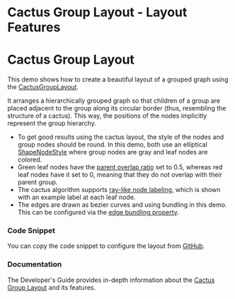 <!--
 //////////////////////////////////////////////////////////////////////////////
 // @license
 // This file is part of yFiles for HTML 2.6.
 // Use is subject to license terms.
 //
 // Copyright (c) 2000-2024 by yWorks GmbH, Vor dem Kreuzberg 28,
 // 72070 Tuebingen, Germany. All rights reserved.
 //
 //////////////////////////////////////////////////////////////////////////////
-->
# Cactus Group Layout - Layout Features

# Cactus Group Layout

This demo shows how to create a beautiful layout of a grouped graph using the [CactusGroupLayout](https://docs.yworks.com/yfileshtml/#/api/CactusGroupLayout).

It arranges a hierarchically grouped graph so that children of a group are placed adjacent to the group along its circular border (thus, resembling the structure of a cactus). This way, the positions of the nodes implicitly represent the group hierarchy.

- To get good results using the cactus layout, the style of the nodes and group nodes should be round. In this demo, both use an elliptical [ShapeNodeStyle](https://docs.yworks.com/yfileshtml/#/api/ShapeNodeStyle) where group nodes are gray and leaf nodes are colored.
- Green leaf nodes have the [parent overlap ratio](https://docs.yworks.com/yfileshtml/#/api/CactusGroupLayoutData#parentOverlapRatio) set to 0.5, whereas red leaf nodes have it set to 0, meaning that they do not overlap with their parent group.
- The cactus algorithm supports [ray-like node labeling](https://docs.yworks.com/yfileshtml/#/api/NodeLabelingPolicy#RAY_LIKE_LEAVES), which is shown with an example label at each leaf node.
- The edges are drawn as bezier curves and using bundling in this demo. This can be configured via the [edge bundling property](https://docs.yworks.com/yfileshtml/#/api/CactusGroupLayout#edgeBundling).

### Code Snippet

You can copy the code snippet to configure the layout from [GitHub](https://github.com/yWorks/yfiles-for-html-demos/blob/master/demos/layout-features/cactus/Cactus.ts).

### Documentation

The Developer's Guide provides in-depth information about the [Cactus Group Layout](https://docs.yworks.com/yfileshtml/#/dguide/cactus_group_layout) and its features.
